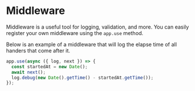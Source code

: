 # Middleware

Middleware is a useful tool for logging, validation, and more.
You can easily register your own middleware using the `app.use` method.

Below is an example of a middleware that will log the elapse time of all handers
that come after it.

<!-- langtabs-start -->
```typescript
app.use(async ({ log, next }) => {
  const startedAt = new Date();
  await next();
  log.debug(new Date().getTime() - startedAt.getTime());
});
```
<!-- langtabs-end -->
